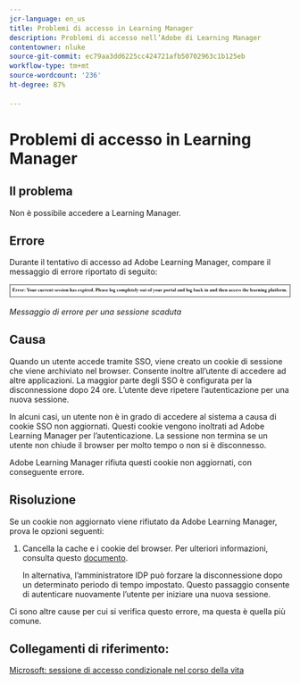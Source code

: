 ```yaml
---
jcr-language: en_us
title: Problemi di accesso in Learning Manager
description: Problemi di accesso nell’Adobe di Learning Manager
contentowner: nluke
source-git-commit: ec79aa3dd6225cc424721afb50702963c1b125eb
workflow-type: tm+mt
source-wordcount: '236'
ht-degree: 87%

---
```




# Problemi di accesso in Learning Manager

## Il problema

Non è possibile accedere a Learning Manager.

## Errore

Durante il tentativo di accesso ad Adobe Learning Manager, compare il messaggio di errore riportato di seguito:

![](assets/cp-error.png)

*Messaggio di errore per una sessione scaduta*

## Causa

Quando un utente accede tramite SSO, viene creato un cookie di sessione che viene archiviato nel browser. Consente inoltre all’utente di accedere ad altre applicazioni. La maggior parte degli SSO è configurata per la disconnessione dopo 24 ore. L’utente deve ripetere l’autenticazione per una nuova sessione.

In alcuni casi, un utente non è in grado di accedere al sistema a causa di cookie SSO non aggiornati. Questi cookie vengono inoltrati ad Adobe Learning Manager per l’autenticazione. La sessione non termina se un utente non chiude il browser per molto tempo o non si è disconnesso.

Adobe Learning Manager rifiuta questi cookie non aggiornati, con conseguente errore.

## Risoluzione

Se un cookie non aggiornato viene rifiutato da Adobe Learning Manager, prova le opzioni seguenti:

1. Cancella la cache e i cookie del browser. Per ulteriori informazioni, consulta questo [documento](unable-log-in-learning-manager.md).

   In alternativa, l’amministratore IDP può forzare la disconnessione dopo un determinato periodo di tempo impostato. Questo passaggio consente di autenticare nuovamente l’utente per iniziare una nuova sessione.

Ci sono altre cause per cui si verifica questo errore, ma questa è quella più comune.

## Collegamenti di riferimento:

[Microsoft: sessione di accesso condizionale nel corso della vita](https://docs.microsoft.com/it-it/azure/active-directory/conditional-access/howto-conditional-access-session-lifetime)
